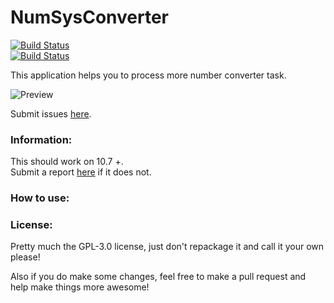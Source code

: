 # NumSysConverter

[![Build Status](https://img.shields.io/github/release/Romanysoft/NumSysConverter.svg)](https://github.com/Romanysoft/NumSysConverter/releases/latest)   
[![Build Status](https://img.shields.io/github/downloads/Romanysoft/NumSysConverter/latest/total.svg)](https://github.comRomanysoft/NumSysConverter/archive/master.zip) 

This application helps you to process more number converter task.

![Preview](https://romanysoft.github.io/NumSysConverter/images/screens/common/c1.jpg)

Submit issues [here](https://github.com/Romanysoft/NumSysConverter/issues/new). 

### Information:
This should work on 10.7 +.    
Submit a report [here](https://github.com/Romanysoft/NumSysConverter/issues/new) if it does not.

### How to use:

### License:
Pretty much the GPL-3.0 license, just don't repackage it and call it your own please!

Also if you do make some changes, feel free to make a pull request and help make things more awesome!
